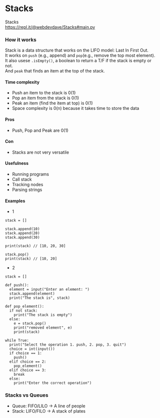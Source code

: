 # Stacks
Stacks    
https://repl.it/@webdevdave/Stacks#main.py

### How it works

Stack is a data structure that works on the LIFO model: Last In First Out.    
It works on ```push``` (e.g., append) and ```pop```(e.g., remove the top most element).            
It also usese ```.isEmpty()```, a boolean to return a T/F if the stack is empty or not.    
And ```peak``` that finds an item at the top of the stack.    

#### Time complexity

* Push an item to the stack is 0(1)
* Pop an item from the stack is 0(1)
* Peak an item (find the item at top) is 0(1)
* Space complexity is 0(n) because it takes time to store the data

#### Pros
* Push, Pop and Peak are 0(1)

#### Con
* Stacks are not very versatile

#### Usefulness
* Running programs
* Call stack
* Tracking nodes
* Parsing strings

#### Examples

* 1
```
stack = []

stack.append(10)
stack.append(20)
stack.append(30)

print(stack) // [10, 20, 30]

stack.pop()
print(stack) // [10, 20]
```

* 2
```
stack = []

def push():
  element = input("Enter an element: ")
  stack.append(element)
  print("The stack is", stack)

def pop_element():
  if not stack:
    print("The stack is empty")
  else:
    e = stack.pop()
    print("removed element", e)
    print(stack)

while True:
  print("Select the operation 1. push, 2. pop, 3. quit")
  choice = int(input())
  if choice == 1:
    push()
  elif choice == 2:
    pop_element()
  elif choice == 3:
    break
  else:
    print("Enter the correct operation")
```

### Stacks vs Queues

* Queue: FIFO/LILO   -> A line of people
* Stack: LIFO/FILO   -> A stack of plates


